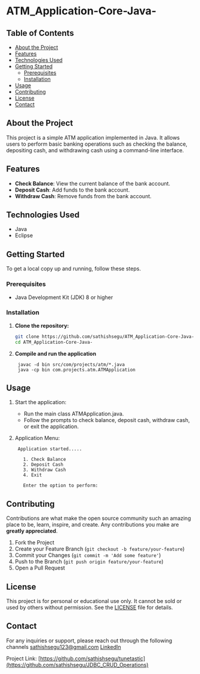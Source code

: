 # ATM_Application-Core-Java-


## Table of Contents

- [About the Project](#about-the-project)
- [Features](#features)
- [Technologies Used](#technologies-used)
- [Getting Started](#getting-started)
  - [Prerequisites](#prerequisites)
  - [Installation](#Installation)
- [Usage](#usage)
- [Contributing](#contributing)
- [License](#license)
- [Contact](#contact)



## About the Project

This project is a simple ATM application implemented in Java. It allows users to perform basic banking operations such as checking the balance, depositing cash, and withdrawing cash using a command-line interface.



## Features

- **Check Balance**: View the current balance of the bank account.
- **Deposit Cash**: Add funds to the bank account.
- **Withdraw Cash**: Remove funds from the bank account.



## Technologies Used

- Java
- Eclipse



## Getting Started

To get a local copy up and running, follow these steps.


### Prerequisites

- Java Development Kit (JDK) 8 or higher



### Installation

1. **Clone the repository:**
   ```sh
   git clone https://github.com/sathishsegu/ATM_Application-Core-Java-.git
   cd ATM_Application-Core-Java-
   ```


2. **Compile and run the application**
   ```
    javac -d bin src/com/projects/atm/*.java
    java -cp bin com.projects.atm.ATMApplication  
    ```



## Usage
1. Start the application:
   - Run the main class ATMApplication.java.
   - Follow the prompts to check balance, deposit cash, withdraw cash, or exit the application.
  
   
2. Application Menu:
   ```
    Application started.....

      1. Check Balance
      2. Deposit Cash
      3. Withdraw Cash
      4. Exit

      Enter the option to perform: 
    ```


## Contributing

Contributions are what make the open source community such an amazing place to be, learn, inspire, and create. Any contributions you make are **greatly appreciated**.

1. Fork the Project
2. Create your Feature Branch (`git checkout -b feature/your-feature`)
3. Commit your Changes (`git commit -m 'Add some feature'`)
4. Push to the Branch (`git push origin feature/your-feature`)
5. Open a Pull Request



## License

This project is for personal or educational use only. It cannot be sold or used by others without permission. See the [LICENSE](LICENSE.md) file for details.



## Contact
For any inquiries or support, please reach out through the following channels
sathishsegu123@gmail.com
[LinkedIn](https://www.linkedin.com/in/sathishkumarsegu/)

Project Link: [https://github.com/sathishsegu/tunetastic](https://github.com/sathishsegu/JDBC_CRUD_Operations)



